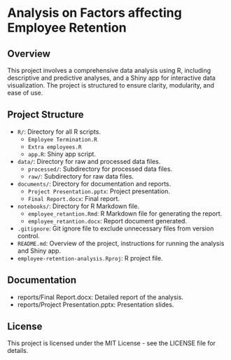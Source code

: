 # Analysis on Factors affecting Employee Retention

## Overview
This project involves a comprehensive data analysis using R, including descriptive and predictive analyses, and a Shiny app for interactive data visualization. The project is structured to ensure clarity, modularity, and ease of use.

## Project Structure
- `R/`: Directory for all R scripts.
  - `Employee Termination.R`
  - `Extra employees.R`
  - `app.R`: Shiny app script.
- `data/`: Directory for raw and processed data files.
  - `processed/`: Subdirectory for processed data files.
  - `raw/`: Subdirectory for raw data files.
- `documents/`: Directory for documentation and reports.
  - `Project Presentation.pptx`: Project presentation.
  - `Final Report.docx`: Final report.
- `notebooks/`: Directory for R Markdown file.
  - `employee_retantion.Rmd`: R Markdown file for generating the report.
  - `employee_retantion.docx`: Report document generated.
- `.gitignore`: Git ignore file to exclude unnecessary files from version control.
- `README.md`: Overview of the project, instructions for running the analysis and Shiny app.
- `employee-retention-analysis.Rproj`: R project file.

## Documentation
- reports/Final Report.docx: Detailed report of the analysis.
- reports/Project Presentation.pptx: Presentation slides.

## License
This project is licensed under the MIT License - see the LICENSE file for details.

